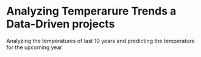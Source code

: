 # Analyzing Temperarure Trends a Data-Driven projects
 Analyzing the temperatures of last 10 years and predicting the temperature for the upcoming year 
